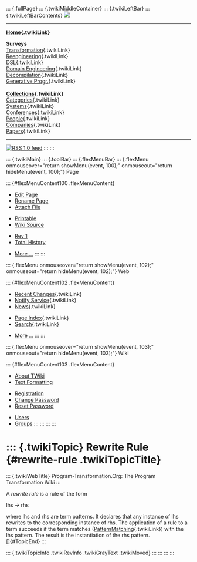 ::: {.fullPage}
::: {.twikiMiddleContainer}
::: {.twikiLeftBar}
::: {.twikiLeftBarContents}
![](../pub/transformation.gif)

------------------------------------------------------------------------

**[Home](WebHome){.twikiLink}**

**Surveys**\
[Transformation](ProgramTransformation){.twikiLink}\
[Reengineering](ReengineeringWiki){.twikiLink}\
[DSL](DomainSpecificLanguages){.twikiLink}\
[Domain Engineering](DomainEngineering){.twikiLink}\
[Decompilation](DeCompilation){.twikiLink}\
[Generative Progr.](GenerativeProgrammingWiki){.twikiLink}\
\
**[Collections](CategoryCollection){.twikiLink}**\
[Categories](CategoryCategory){.twikiLink}\
[Systems](TransformationSystems){.twikiLink}\
[Conferences](TransformationConferences){.twikiLink}\
[People](TransformationPeople){.twikiLink}\
[Companies](TransformationCompanies){.twikiLink}\
[Papers](CategoryPaper){.twikiLink}

------------------------------------------------------------------------

[![](../pub/rss.gif "RSS 1.0 feed")](WebRss@skin=rss)
:::
:::

::: {.twikiMain}
::: {.toolBar}
::: {.flexMenuBar}
::: {.flexMenu onmouseover="return showMenu(event, 100);" onmouseout="return hideMenu(event, 100);"}
Page

::: {#flexMenuContent100 .flexMenuContent}
-   [Edit
    Page](http://www.program-transformation.org/edit/Transform/RewriteRule?t=1536826550)
-   [Rename
    Page](http://www.program-transformation.org/rename/Transform/RewriteRule)
-   [Attach
    File](http://www.program-transformation.org/attach/Transform/RewriteRule)

<!-- -->

-   [Printable](http://www.program-transformation.org/view/Transform/RewriteRule?skin=print.pattern)
-   [Wiki
    Source](http://www.program-transformation.org/view/Transform/RewriteRule?skin=text&raw=on&contenttype=text/plain)

<!-- -->

-   [Rev
    1](http://www.program-transformation.org/view/Transform/RewriteRule?rev=1.1)
-   [Total
    History](http://www.program-transformation.org/rdiff/Transform/RewriteRule)

<!-- -->

-   [More
    \...](http://www.program-transformation.org/oops/Transform/RewriteRule?template=oopsmore&param1=1.1&param2=1.1)
:::
:::

::: {.flexMenu onmouseover="return showMenu(event, 102);" onmouseout="return hideMenu(event, 102);"}
Web

::: {#flexMenuContent102 .flexMenuContent}
-   [Recent Changes](WebChanges){.twikiLink}
-   [Notify Service](WebNotify){.twikiLink}
-   [News](WebNews){.twikiLink}

<!-- -->

-   [Page Index](WebIndex){.twikiLink}
-   [Search](WebSearch){.twikiLink}

<!-- -->

-   [More
    \...](http://www.program-transformation.org/oops/Transform/RewriteRule?template=oopsmore&param1=1.1&param2=1.1)
:::
:::

::: {.flexMenu onmouseover="return showMenu(event, 103);" onmouseout="return hideMenu(event, 103);"}
Wiki

::: {#flexMenuContent103 .flexMenuContent}
-   [About
    TWiki](http://www.program-transformation.org/view/TWiki/WebHome)
-   [Text
    Formatting](http://www.program-transformation.org/view/TWiki/TextFormattingRules)

<!-- -->

-   [Registration](http://www.program-transformation.org/view/TWiki/TWikiRegistration)
-   [Change
    Password](http://www.program-transformation.org/view/TWiki/ChangePassword)
-   [Reset
    Password](http://www.program-transformation.org/view/TWiki/ResetPassword)

<!-- -->

-   [Users](http://www.program-transformation.org/view/Main/TWikiUsers)
-   [Groups](http://www.program-transformation.org/view/Main/TWikiGroups)
:::
:::
:::
:::

::: {.twikiTopic}
Rewrite Rule {#rewrite-rule .twikiTopicTitle}
============

::: {.twikiWebTitle}
Program-Transformation.Org: The Program Transformation Wiki
:::

A *rewrite rule* is a rule of the form

lhs -\> rhs

where lhs and rhs are term patterns. It declares that any instance of
lhs rewrites to the corresponding instance of rhs. The application of a
rule to a term succeeds if the term matches
([PatternMatching](PatternMatching){.twikiLink}) with the lhs pattern.
The result is the instantiation of the rhs pattern.\
[]{#TopicEnd}
:::

::: {.twikiTopicInfo .twikiRevInfo .twikiGrayText .twikiMoved}
:::
:::
:::
:::
